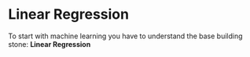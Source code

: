 # Linear Regression
To start with machine learning you have to understand the base building stone: <b>Linear Regression</b>